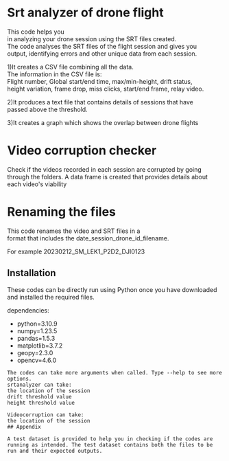 

# Srt analyzer of drone flight
This code helps you in analyzing your drone session using the SRT files created. The code analyses the SRT files of the flight session and gives you output, identifying errors and other unique data from each session.

1)It creates a CSV file combining all the data. The information in the CSV file is:
Flight number, Global start/end time, max/min-height, drift status, height variation, frame drop, miss clicks, start/end frame, relay video.

2)It produces a text file that contains details of sessions that have passed above the threshold.

3)It creates a graph which shows the overlap between drone flights


# Video corruption checker

Check if the videos recorded in each session are corrupted by going through the folders. A data frame is created that provides details about each video's viability


# Renaming the files

This code renames the video and SRT files in a format that includes the date_session_drone_id_filename.

For example 20230212_SM_LEK1_P2D2_DJI0123
## Installation

These codes can be directly run using Python once you have downloaded and installed the required files.


dependencies:
  - python=3.10.9 
  - numpy=1.23.5
  - pandas=1.5.3
  - matplotlib=3.7.2
  - geopy=2.3.0 
  - opencv=4.6.0  
```
The codes can take more arguments when called. Type --help to see more options.
srtanalyzer can take:
the location of the session
drift threshold value
height threshold value

Videocorruption can take:
the location of the session
## Appendix

A test dataset is provided to help you in checking if the codes are running as intended. The test dataset contains both the files to be run and their expected outputs.
